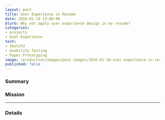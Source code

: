 ```yaml
---
layout: post
title: User Experience in Resume
date: 2016-01-10 13:00:00
blurb: Why not apply user experience design in my resume?
categories:
- projects
- User Experience
tech:
- Sketch3
- Usability Testing
- Paper Prototyping
image: /production/images/post-images/2016-01-10-user-experience-in-resume/feature-img.png
published: false
---
```

### Summary



### Mission


<hr />


### Details
